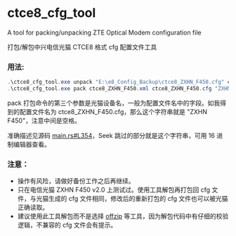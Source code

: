 # ctce8_cfg_tool

A tool for packing/unpacking ZTE Optical Modem configuration file

打包/解包中兴电信光猫 CTCE8 格式 cfg 配置文件工具


### 用法:

```PowerShell
.\ctce8_cfg_tool.exe unpack "E:\e8_Config_Backup\ctce8_ZXHN_F450.cfg" ctce8_ZXHN_F450.xml
.\ctce8_cfg_tool.exe pack ctce8_ZXHN_F450.xml ctce8_ZXHN_F450.cfg "ZXHN F450"
```

pack 打包命令的第三个参数是光猫设备名，一般为配置文件名中的字段。如我得到的配置文件名为 ctce8_ZXHN_F450.cfg，那么这个字符串就是 "ZXHN F450"，注意中间是空格。

准确描述见源码 [main.rs#L354](https://github.com/AlfnXd/ctce8_cfg_tool/blob/master/src/main.rs#L354)，Seek 跳过的部分就是这个字符串，可用 16 进制编辑器查看。

### 注意：

- 操作有风险，请做好备份工作之后再继续。
- 只在电信光猫 ZXHN F450 v2.0 上测试过。使用工具解包再打包回 cfg 文件，与光猫生成的 cfg 文件相同，修改后的重新打包的 cfg 文件也可以被光猫正确读取。
- 建议使用此工具解包而不是选择 [offzip](http://aluigi.altervista.org/mytoolz/offzip.zip) 等工具，因为解包代码中有仔细的校验逻辑，不兼容的 cfg 文件会有提示。
